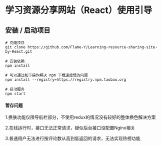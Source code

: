 # 学习资源分享网站（React）使用引导

## 安装 / 启动项目 

```
# 克隆项目
git clone https://github.com/Flame-Y/Learning-resource-sharing-site-by-React.git

# 安装依赖
npm install

# 可以通过如下操作解决 npm 下载速度慢的问题
npm install --registry=https://registry.npm.taobao.org

# 启动服务
npm start

```

#### 暂存问题

1.换肤功能仅限导航栏部分，不使用redux的情况没有较好的整体换色解决方案

2.在线运行时，接口无法正常请求，疑似后台接口没配置Nginx相关

3.普通用户无法进行按评论数从高到低返回的请求，无法实现热榜功能